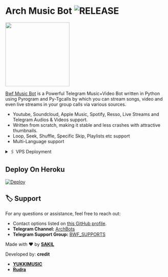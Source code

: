 

# Arch Music Bot <img src="https://img.shields.io/github/v/release/ArchBots/ArchMusic?color=green&logo=github&logoColor=red&style=social" alt="RELEASE">

<img src="https://graph.org/file/5fc8dd23ea909c8818e65.jpg" align="middle" width="200" height="200"/>

[Bwf Music Bot](https://t.me/MUSICBOT_OWNER) is a Powerful Telegram Music+Video Bot written in Python using Pyrogram and Py-Tgcalls by which you can stream songs, video and even live streams in your group calls via various sources.

* Youtube, Soundcloud, Apple Music, Spotify, Resso, Live Streams and Telegram Audios & Videos support.
* Written from scratch, making it stable and less crashes with attractive thumbnails.
* Loop, Seek, Shuffle, Specific Skip, Playlists etc support
* Multi-Language support

<!-- VPS Deployment -->
<details>
  <summary>🖇 VPS Deployment</summary>

  1. Upgrade and Update:
     <pre>
     sudo apt-get update && sudo apt-get upgrade -y
     </pre>

  2. Installing Required Packages:
     <pre>
     sudo apt-get install python3-pip ffmpeg -y
     </pre>

  3. Setting up PIP:
     <pre>
     sudo pip3 install -U pip
     </pre>

  4. Installing Node:
     <pre>
     curl -fssL https://deb.nodesource.com/setup_18.x | sudo -E bash - && sudo apt-get install nodejs -y && npm i -g npm
     </pre>

  5. Clone the Repository:
     <pre>
     git clone your_repo_link && cd repo_name
     </pre>

  6. Install Requirements:
     <pre>
     pip3 install -U -r requirements.txt
     </pre>

  7. Create .env with sample.env:
     <pre>
     cp sample.env .env
     </pre>

  8. Editing Vars:
     <pre>
     vi .env
     </pre>
     Press `I` to start editing. Edit .env with your values. Press `Esc`, then type `:wq` to save and exit.

  9. Finally, Run Your Music Bot:
     <pre>
     sudo apt install tmux && tmux
     bash start
     </pre>
</details>



## Deploy On Heroku

[![Deploy](https://www.herokucdn.com/deploy/button.svg)](https://heroku.com/deploy?template=https://github.com/KwsMusic/L2RNEWMusic)


## 🏷 Support

For any questions or assistance, feel free to reach out:

- Contact options listed on [this GitHub profile](https://github.com/ArchBots).
- **Telegram Channel:** [ArchBots](https://t.me/MUSICBOT_OWNER)
- **Telegram Support Group:** [BWF_SUPPORTS](https://t.me/BWF_MUSIC1)

Made with ❤️ by [**SAKIL**](https://t.me/II_ASHISH_GUPTA_IIl)

Developed by:
**credit**
- [**YUKKIMUSIC**](https://t.me/BWF_MUSIC1)
- [**Rudra**](https://t.me/II_ASHISH_GUPTA_IIl)
